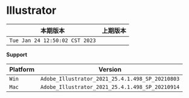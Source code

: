 # Illustrator

|本期版本|上期版本
|:---:|:---:
`Tue Jan 24 12:50:02 CST 2023` |

**Support**

Platform | Version
---|---
`Win` | `Adobe_Illustrator_2021_25.4.1.498_SP_20210803`
`Mac` | `Adobe_Illustrator_2021_25.4.1.498_SP_20210914`
